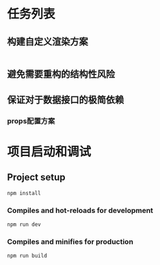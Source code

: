 <!--
 * @Date: 2021-12-30 11:00:24
 * @LastEditors: CZH
 * @LastEditTime: 2022-08-11 22:56:27
 * @FilePath: /configforpagedemo/README.md
-->
# 任务列表
## 构建自定义渲染方案

```javascript


```

## 避免需要重构的结构性风险
## 保证对于数据接口的极简依赖




### props配置方案


# 项目启动和调试
## Project setup
```
npm install
```

### Compiles and hot-reloads for development
```
npm run dev
```

### Compiles and minifies for production
```
npm run build
```
